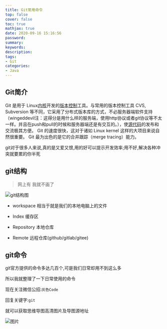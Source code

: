 ```yaml
---
title: Git常用命令
top: false
cover: false
toc: true
mathjax: true
date: 2020-09-16 15:16:56
password:
summary:
keywords:
description:
tags:
- Git
categories:
- Java
---
```




## Git简介

Git 是用于 Linux[内核](https://baike.baidu.com/item/内核)开发的[版本控制](https://baike.baidu.com/item/版本控制)工具。与常用的版本控制工具 CVS, Subversion 等不同，它采用了分布式版本库的方式，不必服务器端软件支持（wingeddevil注：这得分是用什么样的服务端，使用http协议或者git协议等不太一样。并且在push和pull的时候和服务器端还是有交互的。），使[源代码](https://baike.baidu.com/item/源代码)的发布和交流极其方便。 Git 的速度很快，这对于诸如 Linux kernel 这样的大项目来说自然很重要。 Git 最为出色的是它的合并跟踪（merge tracing）能力。

git对于很多人来说,真的是又爱又恨,用的好可以提示开发效率;用不好,解决各种冲突就要累的你半死



## git结构

> 网上有 我就不画了

![git结构图](http://cdn.mjava.top/blog/20200605001853.png)



- workspace    相当于就是我们的本地电脑上的文件

- Index    缓存区
- Repository    本地仓库
- Remote    远程仓库(github/gitlab/gitee)



## git命令

git官方提供的命令多达几百个,可是我们日常却用不到这么多

所以我就整理了一下日常使用的命令

现在关注微信公招:`灰色Code`

回复关键字:`git`

就可以获取思维导图高清图片及导图源地址

![图片](http://cdn.mjava.top/blog/20200605002904.jpg)